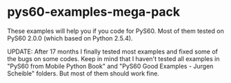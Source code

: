 # pys60-examples-mega-pack

These examples will help you if you code for PyS60.
Most of them tested on PyS60 2.0.0 (which based on Python 2.5.4).

UPDATE: After 17 months I finally tested most examples and fixed some of the bugs on some codes. Keep in mind that I haven't tested all examples in "PyS60 from Mobile Python Book" and "PyS60 Good Examples - Jurgen Scheible" folders. But most of them should work fine.
